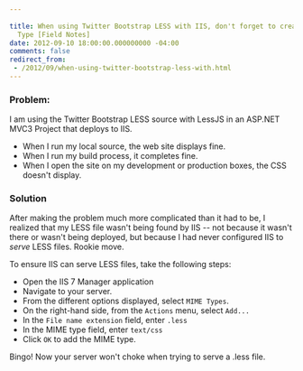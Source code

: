```yaml
---
 
title: When using Twitter Bootstrap LESS with IIS, don't forget to create the MIME
  Type [Field Notes]
date: 2012-09-10 18:00:00.000000000 -04:00
comments: false
redirect_from: 
 - /2012/09/when-using-twitter-bootstrap-less-with.html
---
```

### Problem:

I am using the Twitter Bootstrap LESS source with LessJS in an ASP.NET MVC3 Project that deploys to IIS.

* When I run my local source, the web site displays fine.
* When I run my build process, it completes fine.
* When I open the site on my development or production boxes, the CSS doesn't display.

### Solution

After making the problem much more complicated than it had to be, I realized that my LESS file wasn't being found by IIS -- not because it wasn't there or wasn't being deployed, but because I had never configured IIS to *serve* LESS files. Rookie move.

To ensure IIS can serve LESS files, take the following steps:

* Open the IIS 7 Manager application
* Navigate to your server.
* From the different options displayed, select `MIME Types`.
* On the right-hand side, from the `Actions` menu, select `Add...`
* In the `File name extension` field, enter `.less`
* In the MIME type field, enter `text/css`
* Click `OK` to add the MIME type.

Bingo! Now your server won't choke when trying to serve a .less file.
